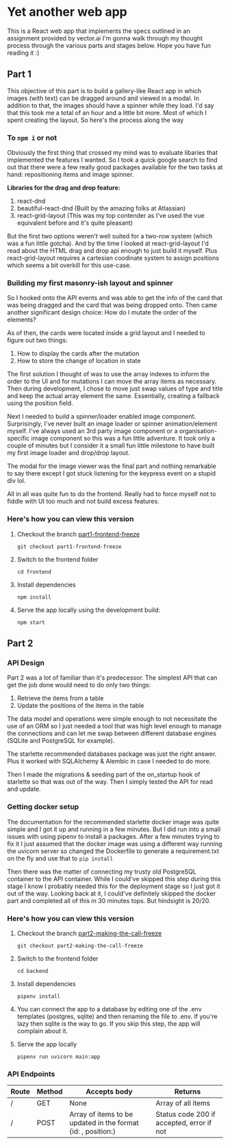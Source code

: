 # Yet another web app

This is a React web app that implements the specs outlined in an assignment provided by vector.ai
I'm gonna walk through my thought process through the various parts and stages below. Hope you have fun reading it :)

## Part 1

This objective of this part is to build a gallery-like React app in which images (with text) can be dragged around and viewed in a modal. In addition to that, the images should have a spinner while they load. I'd say that this took me a total of an hour and a little bit more. Most of which I spent creating the layout. So here's the process along the way

### To ```npm i``` or not

Obviously the first thing that crossed my mind was to evaluate libaries that implemented the features I wanted. So I took a quick google search to find out that there were a few really good packages available for the two tasks at hand: repositioning items and image spinner.

**Libraries for the drag and drop feature:**

1. react-dnd
2. beautiful-react-dnd (Built by the amazing folks at Atlassian)
3. react-grid-layout (This was my top contender as I've used the vue equivalent before and it's quite pleasant)

But the first two options weren't well suited for a two-row system (which was a fun little gotcha). And by the time I looked at react-grid-layout I'd read about the HTML drag and drop api enough to just build it myself. Plus react-grid-layout requires a cartesian coodinate system to assign positions which seems a bit overkill for this use-case.

### Building my first masonry-ish layout and spinner

So I hooked onto the API events and was able to get the info of the card that was being dragged and the card that was being dropped onto. Then came another significant design choice: How do I mutate the order of the elements?

As of then, the cards were located inside a grid layout and I needed to figure out two things:
1. How to display the cards after the mutation
2. How to store the change of location in state

The first solution I thought of was to use the array indexes to inform the order to the UI and for mutations I can move the array items as necessary. Then during development, I chose to move just swap values of type and title and keep the actual array element the same. Essentially, creating a fallback using the position field.

Next I needed to build a spinner/loader enabled image component. Surprisingly, I've never built an image loader or spinner animation/element myself. I've always used an 3rd party image component or a organisation-specific image component so this was a fun little adventure. It took only a couple of minutes but I consider it a small fun little milestone to have built my first image loader and drop/drop layout.

The modal for the image viewer was the final part and nothing remarkable to say there except I got stuck listening for the keypress event on a stupid div lol. 

All in all was quite fun to do the frontend. Really had to force myself not to fiddle with UI too much and not build excess features.

### Here's how you can view this version

1. Checkout the branch [part1-frontend-freeze](https://github.com/suryarajendhran/yet-another-web-app/tree/part1-frontend-freeze)

   ```git checkout part1-frontend-freeze```
2. Switch to the frontend folder

   ```cd frontend```
3. Install dependencies

   ```npm install```
4. Serve the app locally using the development build:

   ```npm start```

## Part 2

### API Design

Part 2 was a lot of familiar than it's predecessor. The simplest API that can get the job done would need to do only two things:

1. Retrieve the items from a table
2. Update the positions of the items in the table

The data model and operations were simple enough to not necessitate the use of an ORM so I just needed a tool that was high level enough to manage the connections and can let me swap between different database engines (SQLite and PostgreSQL for example).

The starlette recommended databases package was just the right answer. Plus it worked with SQLAlchemy & Alembic in case I needed to do more.

Then I made the migrations & seeding part of the on_startup hook of starlette so that was out of the way. Then I simply tested the API for read and update.

### Getting docker setup

The documentation for the recommended starlette docker image was quite simple and I got it up and running in a few minutes. But I did run into a small issues with using pipenv to install a packages. After a few minutes trying to fix it I just assumed that the docker image was using a different way running the uvicorn server so changed the Dockerfile to generate a requirement.txt on the fly and use that to ```pip install```

Then there was the matter of connecting my trusty old PostgreSQL container to the API container. While I could've skipped this step during this stage I know I probably needed this for the deployment stage so I just got it out of the way. Looking back at it, I could've definitely skipped the docker part and completed all of this in 30 minutes tops. But hindsight is 20/20.

### Here's how you can view this version

1. Checkout the branch [part2-making-the-call-freeze](https://github.com/suryarajendhran/yet-another-web-app/tree/part2-making-the-call-freeze)

   ```git checkout part2-making-the-call-freeze```
2. Switch to the frontend folder

   ```cd backend```
3. Install dependencies

   ```pipenv install```
4. You can connect the app to a database by editing one of the .env templates (postgres, sqlite) and then renaming the file to .env. If you're lazy then sqlite is the way to go. If you skip this step, the app will complain about it.
5. Serve the app locally

   ```pipenv run uvicorn main:app```

### API Endpoints

| Route      | Method | Accepts body | Returns |
| ----------- | ----------- | --------- | ------ |
| / | GET | None | Array of all items |
| / | POST | Array of items to be updated in the format {id: , position:} | Status code 200 if accepted, error if not |
